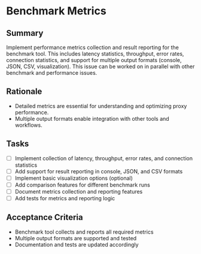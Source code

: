 # Benchmark Metrics

## Summary
Implement performance metrics collection and result reporting for the benchmark tool. This includes latency statistics, throughput, error rates, connection statistics, and support for multiple output formats (console, JSON, CSV, visualization). This issue can be worked on in parallel with other benchmark and performance issues.

## Rationale
- Detailed metrics are essential for understanding and optimizing proxy performance.
- Multiple output formats enable integration with other tools and workflows.

## Tasks
- [ ] Implement collection of latency, throughput, error rates, and connection statistics
- [ ] Add support for result reporting in console, JSON, and CSV formats
- [ ] Implement basic visualization options (optional)
- [ ] Add comparison features for different benchmark runs
- [ ] Document metrics collection and reporting features
- [ ] Add tests for metrics and reporting logic

## Acceptance Criteria
- Benchmark tool collects and reports all required metrics
- Multiple output formats are supported and tested
- Documentation and tests are updated accordingly 